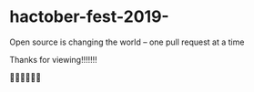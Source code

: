 # hactober-fest-2019-
Open source is changing the world – one pull request at a time

Thanks for viewing!!!!!!!








🙏🙏🙏🙏🙏🙏
